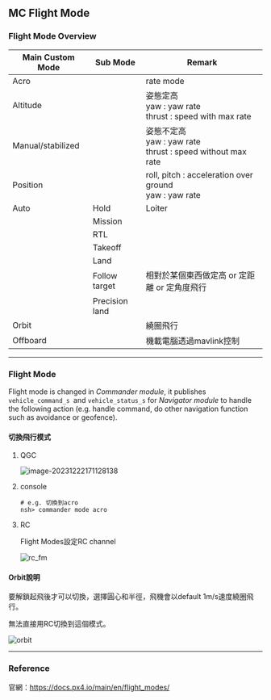 ## MC Flight Mode

### Flight Mode Overview

| Main Custom Mode  | Sub Mode       | Remark                                                       |
| ----------------- | -------------- | ------------------------------------------------------------ |
| Acro              |                | rate mode                                                    |
| Altitude          |                | 姿態定高<br />yaw : yaw rate<br />thrust : speed with max rate |
| Manual/stabilized |                | 姿態不定高<br />yaw : yaw rate<br />thrust : speed without max rate |
| Position          |                | roll, pitch : acceleration over ground<br />yaw : yaw rate   |
| Auto              | Hold           | Loiter                                                       |
|                   | Mission        |                                                              |
|                   | RTL            |                                                              |
|                   | Takeoff        |                                                              |
|                   | Land           |                                                              |
|                   | Follow target  | 相對於某個東西做定高 or 定距離 or 定角度飛行                 |
|                   | Precision land |                                                              |
| Orbit             |                | 繞圈飛行                                                     |
| Offboard          |                | 機載電腦透過mavlink控制                                      |

---

### Flight Mode

Flight mode is changed in *Commander module*, it publishes `vehicle_command_s `and `vehicle_status_s` for *Navigator module* to handle the following action (e.g. handle command, do other navigation function such as avoidance or geofence).

#### 切換飛行模式

1. QGC

   ![image-20231222171128138](../../../.config/Typora/typora-user-images/image-20231222171128138.png)

2. console

   ```shell
   # e.g. 切換到acro
   nsh> commander mode acro
   ```

3. RC

   Flight Modes設定RC channel

   ![rc_fm](../../pilot4-circ-customize-px4.wiki/document/pic/FW_related/rc_fm.png)

#### Orbit說明

要解鎖起飛後才可以切換，選擇圓心和半徑，飛機會以default 1m/s速度繞圈飛行。

無法直接用RC切換到這個模式。

![orbit](https://img-blog.csdnimg.cn/c2e3bf622a44457fa8a3e5380c16844a.png)



---

### Reference

官網：https://docs.px4.io/main/en/flight_modes/

